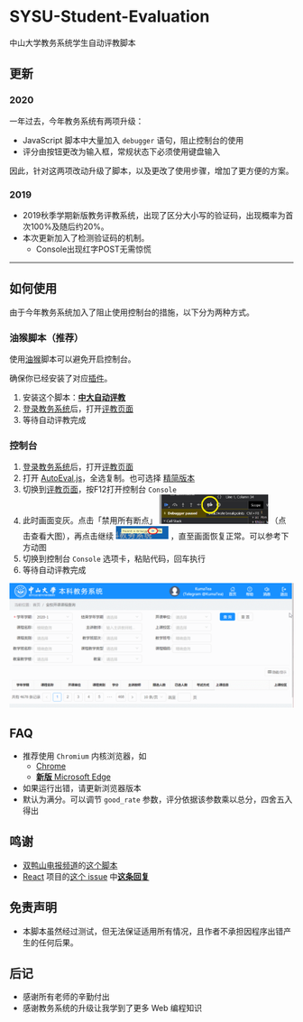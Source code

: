# SYSU-Student-Evaluation
中山大学教务系统学生自动评教脚本

## 更新
### 2020

一年过去，今年教务系统有两项升级：

* JavaScript 脚本中大量加入 `debugger` 语句，阻止控制台的使用
* 评分由按钮更改为输入框，常规状态下必须使用键盘输入

因此，针对这两项改动升级了脚本，以及更改了使用步骤，增加了更方便的方案。

### 2019

* 2019秋季学期新版教务评教系统，出现了区分大小写的验证码，出现概率为首次100%及随后约20%。
* 本次更新加入了检测验证码的机制。
  * Console出现红字POST无需惊慌

---

## 如何使用

由于今年教务系统加入了阻止使用控制台的措施，以下分为两种方式。

### 油猴脚本（推荐）

使用[油猴](https://en.wikipedia.org/wiki/Tampermonkey)脚本可以避免开启控制台。

确保你已经安装了对应[插件](https://chrome.google.com/webstore/detail/tampermonkey/dhdgffkkebhmkfjojejmpbldmpobfkfo)。

1. 安装这个脚本：[**中大自动评教**](https://greasyfork.org/zh-CN/scripts/417056-%E4%B8%AD%E5%A4%A7%E8%87%AA%E5%8A%A8%E8%AF%84%E6%95%99)
2. [登录教务系统](https://jwxt.sysu.edu.cn)后，打开[评教页面](https://jwxt.sysu.edu.cn/jwxt/mk/evaluation/#/evaluation)
3. 等待自动评教完成

### 控制台

1. [登录教务系统](https://jwxt.sysu.edu.cn/)后，打开[评教页面](https://jwxt.sysu.edu.cn/jwxt/mk/evaluation/#/evaluation)
2. 打开 [AutoEval.js](./AutoEval.js)，全选复制。也可选择 [精简版本](https://raw.githubusercontent.com/KumaTea/SYSU-Student-Evaluation/master/AutoEval.min.js)
3. 切换到[评教页面](https://jwxt.sysu.edu.cn/jwxt/mk/evaluation/#/evaluation)，按F12打开控制台 `Console`
4. 此时画面变灰。点击「禁用所有断点」 <img src="./img/deact.png" width="193"> （点击查看大图），再点击继续 <img src="./img/ctn.png" width="93"> ，直至画面恢复正常。可以参考下方动图
4. 切换到控制台 `Console` 选项卡，粘贴代码，回车执行
5. 等待自动评教完成

![Activate ConSoLe](./img/csl.gif)

## FAQ

* 推荐使用 `Chromium` 内核浏览器，如
  * [Chrome](https://www.google.com/chrome)
  * [**新版** Microsoft Edge](https://www.microsoft.com/en-us/edge)
* 如果运行出错，请更新浏览器版本
* 默认为满分。可以调节 `good_rate` 参数，评分依据该参数乘以总分，四舍五入得出

## 鸣谢
* [双鸭山电报频道](https://t.me/cshs_edu_pill)的[这个脚本](https://t.me/cshs_edu_pill/273)
* [React](https://reactjs.org) 项目的[这个 issue](https://github.com/facebook/react/issues/11488) 中[**这条回复**](https://github.com/facebook/react/issues/11488#issuecomment-347775628)

## 免责声明
* 本脚本虽然经过测试，但无法保证适用所有情况，且作者不承担因程序出错产生的任何后果。

## 后记
* 感谢所有老师的辛勤付出
* 感谢教务系统的升级让我学到了更多 Web 编程知识
